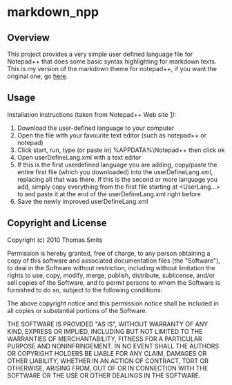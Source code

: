 # markdown_npp

## Overview

This project provides a very simple user defined language file for Notepad++ that does some basic syntax highlighting for markdown texts. This is my version of the markdown theme for notepad++, if you want the original one, go [here](https://github.com/jjchiw/markdown_npp).

## Usage

Installation instructions (taken from Notepad++ Web site [1]):

1. Download the user-defined language to your computer
2. Open the file with your favourite text editor (such as notepad++ or
   notepad)
3. Click start, run, type (or paste in) %APPDATA%\Notepad++ then click ok
4. Open userDefineLang.xml with a text editor
5. If this is the first userdefined language you are adding, copy/paste the
   entire first file (which you downloaded) into the userDefineLang.xml, 
   replacing all that was there. If this is the second or more language you 
   add, simply copy everything from the first file starting at <UserLang...> 
   to </UserLang> and paste it at the end of the userDefineLang.xml right 
   before </NotepadPlus>
6. Save the newly improved userDefineLang.xml


[1]: http://notepad-plus.sourceforge.net/uk/site.htm


## Copyright and License

Copyright (c) 2010 Thomas Smits

Permission is hereby granted, free of charge, to any person obtaining a copy
of this software and associated documentation files (the "Software"), to deal
in the Software without restriction, including without limitation the rights
to use, copy, modify, merge, publish, distribute, sublicense, and/or sell
copies of the Software, and to permit persons to whom the Software is
furnished to do so, subject to the following conditions:

The above copyright notice and this permission notice shall be included in
all copies or substantial portions of the Software.

THE SOFTWARE IS PROVIDED "AS IS", WITHOUT WARRANTY OF ANY KIND, EXPRESS OR
IMPLIED, INCLUDING BUT NOT LIMITED TO THE WARRANTIES OF MERCHANTABILITY,
FITNESS FOR A PARTICULAR PURPOSE AND NONINFRINGEMENT. IN NO EVENT SHALL THE
AUTHORS OR COPYRIGHT HOLDERS BE LIABLE FOR ANY CLAIM, DAMAGES OR OTHER
LIABILITY, WHETHER IN AN ACTION OF CONTRACT, TORT OR OTHERWISE, ARISING FROM,
OUT OF OR IN CONNECTION WITH THE SOFTWARE OR THE USE OR OTHER DEALINGS IN
THE SOFTWARE.
